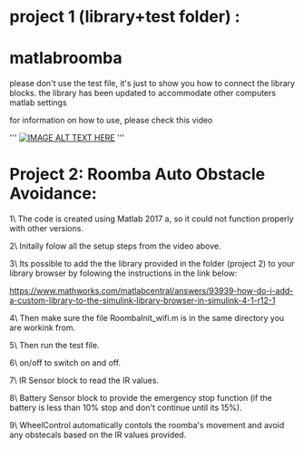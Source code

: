 # project 1 (library+test folder) :
# matlabroomba
please don't use the test file, it's just to show you how to connect the library blocks.
the library has been updated to accommodate other computers matlab settings  


for information on how to use, please check this video


'''
 [![IMAGE ALT TEXT HERE](https://img.youtube.com/vi/XYdP7xjqqxY/0.jpg)](https://www.youtube.com/watch?v=XYdP7xjqqxY)
 '''


# Project 2: Roomba Auto Obstacle Avoidance:
1\ The code is created using Matlab 2017 a, so it could not function properly with other versions.

2\ Initally folow all the setup steps from the video above.

3\ Its possible to add the the library provided in the folder (project 2) to your library browser by folowing the instructions in the link below:

https://www.mathworks.com/matlabcentral/answers/93939-how-do-i-add-a-custom-library-to-the-simulink-library-browser-in-simulink-4-1-r12-1

4\ Then make sure the file RoombaInit_wifi.m is in the same directory you are workink from.

5\ Then run the test file.

6\ on/off to switch on and off.

7\ IR Sensor block to read the IR values.

8\ Battery Sensor block to provide the emergency stop function (if the battery is less than 10% stop and don't continue until its 15%).

9\ WheelControl automatically contols the roomba's movement and avoid any obstecals based on the IR values provided.
